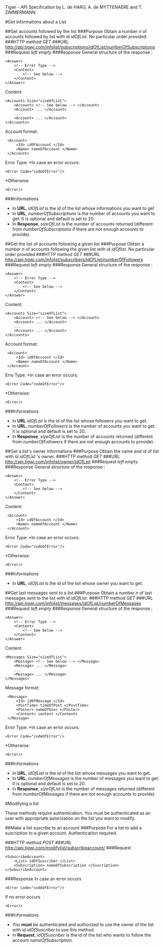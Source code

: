 Tigwi - API Specification by L. de HARO, A. de MYTTENAERE and T. ZIMMERMANN 


#Get informations about a _List_

##Get accounts followed by the list
###Purpose
Obtain a number _n_ of accounts followed by list with id _idOfList_.
No particular order provided
###HTTP method
*GET*
###URL
http://api.tigwi.com/infolist/subscriptions/idOfList/numberOfSubscriptions
###Request
_left empty_
###Response
General structure of the response :

    <Answer>
        <!-- Error Type -->
		<Content> 
            <!-- See below -->
        </Content> 
    </Answer>    
  
Content:

    <Accounts Size="sizeOfList">
	    <Account> <!-- See below --> </Account>
	    <Account> ... </Account>
	    ...
	    <Account> ... </Account>
    </Accounts>

Account format:

     <Account>
	     <Id> idOfAccount </Id>
	     <Name> nameOfAccount </Name>
     </Account>

Error Type:
*In case an error occurs:

    <Error Code="codeOfError"/>

*Otherwise

    <Error/>

###Informations
* In **URL**, _idOfList_ is the id of the list whose informations you want to get
* In **URL**, _numberOfSubscriptions_ is the number of accounts you want to get. It is optional and default is set to 20.
* In **Response**, _sizeOfList_ is the number of accounts returned (different from _numberOfSubscriptions_ if there are not enough accounts to provide).

##Get the list of accounts following a given list
###Purpose
Obtain a number _n_ of accounts following the given list with id _idOflist_.
No particular order provided
###HTTP method
*GET*
###URL
http://api.tigwi.com/infolist/subscribers/idOfList/numberOfFollowers
###Request
_left empty_
###Response
General structure of the response :

    <Answer>
        <!-- Error Type -->
		<Content> 
            <!-- See below -->
        </Content> 
    </Answer>    
  
Content:

    <Accounts Size="sizeOfList">
	    <Account> <!-- See below --> </Account>
	    <Account> ... </Account>
	    ...
	    <Account> ... </Account>
    </Accounts>

Account format:

     <Account>
	     <Id> idOfAccount </Id>
	     <Name> nameOfAccount </Name>
     </Account>

Erro Type:
*In case an error occurs:

    <Error Code="codeOfError"/>

*Otherwise:

    <Error/>

###Informations
* In **URL** _idOfList_ is the id of the list whose followers you want to get.
* In **URL**, _numberOfFollowers_ is the number of accounts you want to get. It is optional and default is set to 20.
* In **Response**, _sizeOfList_ is the number of accounts returned (different from _numberOfFollowers_ if there are not enough accounts to provide).

##Get a list's owner informations
###Purpose
Obtain the name and id of list with id _idOfList_ 's owner.
###HTTP method
*GET*
###URL
http://api.tigwi.com/infolist/owner/idOfList
###Request
_left empty_
###Response
General structure of the response :

    <Answer>
        <!-- Error Type -->
		<Content> 
            <!-- See below -->
        </Content> 
    </Answer>    
  
Content:

     <Account>
	     <Id> idOfAccount </Id>
	     <Name> nameOfAccount </Name>
     </Account>

Error Type:
*In case an error occurs:

    <Error Code="codeOfError"/>

*Otherwise:

    <Error/>

###Informations
* In **URL**, _idOfList_ is the id of the list whose owner you want to get.

##Get last messages sent to a list
###Purpose
Obtain a number _n_ of last messages sent to the list with id _idOfList_.
###HTTP method
*GET*
###URL
http://api.tigwi.com/infolist/messages/idOfList/numberOfMessages
###Request
_left empty_
###Response
General structure of the response :

    <Answer>
        <!-- Error Type -->
		<Content> 
            <!-- See below -->
        </Content> 
    </Answer>    
  
Content:

    <Messages Size="sizeOfList">
	    <Message> <!-- See below --> </Message>
	    <Message> ... </Message>
	    ...
	    <Message> ... </Message>
    </Messages>

Message format:

     <Message>
	     <Id> idOfMessage </Id>
	     <PostTime> timeOfPost </PostTime>
	     <Poster> nameOfUser </Poster>
	     <Content> content </Content>
     </Message>

Error Type:
*In case an error occurs:

    <Error Code="codeOfError"/>

*Otherwise:

    <Error/>

###Informations
* In **URL**, _idOfList_ is the id of the list whose messages you want to get.
* In **URL**, _numberOfMessages_ is the number of messages you want to get. It is optional and default is set to 20.
* In **Response**, _sizeOfList_ is the number of messages returned (different from _numberOfMessages_ if there are not enough accounts to provide).


#Modifying a _list_

These methods require authentication. You must be authenticated as an user with appropriate autorization on the list you want to modify.

##Make a list suscribe to an account
###Purpose
For a list to add a suscription to a given account. Authentication required.

###HTTP method
*POST*
###URL
http://api.tigwi.com/modifylist/subscribeaccount/
###Request
    
    <SubscribeAccount>
        <List> idOfSuscriber </List>
        <Subscription> nameOfSubscription </Suscription>
    </SubscribeAccount>

###Response
In case an error occurs

    <Error Code="codeOfError"/>

If no error occurs

    <Error/>


###Informations
* You **must** be authenticated and authorized to use the owner of the list with id _idOfSuscriber_ to use this method.
* In **Request**, _idOfSuscriber_ is the id of the list who wants to follow the account _nameOfSubscription_.
